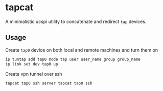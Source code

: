 # tapcat

A minimalistic ucspi utility to concatenate and redirect `tap` devices.

## Usage

Create `tap0` device on both local and remote machines and turn them on
```sh
ip tuntap add tap0 mode tap user user_name group group_name
ip link set dev tap0 up
```

Create vpn tunnel over ssh
```sh
tapcat tap0 ssh server tapcat tap0 ssh
```
